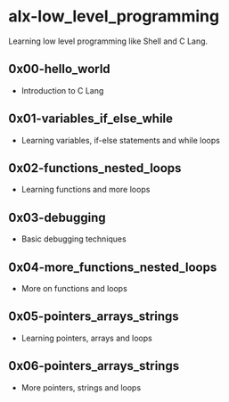 # alx-low_level_programming
Learning low level programming like Shell and C Lang.
## 0x00-hello_world
- Introduction to C Lang

## 0x01-variables_if_else_while
- Learning variables, if-else statements and while loops

## 0x02-functions_nested_loops
- Learning functions and more loops

## 0x03-debugging
- Basic debugging techniques

## 0x04-more_functions_nested_loops
- More on functions and loops

## 0x05-pointers_arrays_strings
- Learning pointers, arrays and loops

## 0x06-pointers_arrays_strings
- More pointers, strings and loops

